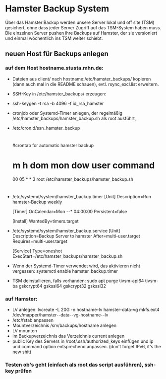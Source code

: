 Hamster Backup System
=====================

Über das Hamster Backup werden unsere Server lokal und off site (TSM) gesichert, ohne dass jeder Server Zugriff auf das TSM-System haben muss.  
Die einzelnen Server pushen ihre Backups auf Hamster, der sie versioniert und einmal wöchentlich ins TSM weiter schiebt.

neuen Host für Backups anlegen
------------------------------

### auf dem Host hostname.stusta.mhn.de:

* Dateien aus client/ nach hostname:/etc/hamster_backups/ kopieren (dann auch mal in die README schauen), evtl. rsync_excl.list erweitern.
* SSH-Key in /etc/hamster_backups/ erzeugen:
* ssh-keygen -t rsa -b 4096 -f id_rsa_hamster
* cronjob oder Systemd-Timer  anlegen, der regelmäßig /etc/hamster_backups/hamster_backup.sh als root ausführt, 
* /etc/cron.d/ssn_hamster_backup
	#
	#crontab for automatic hamster backup
	#
	
	# m  h   dom mon dow   user     command
	00 05    *   *   3    root     /etc/hamster_backups/hamster_backup.sh
	#
* /etc/systemd/system/hamster_backup.timer
	[Unit]
	Description=Run hamster-Backup weekly
	
	[Timer]
	OnCalendar=Mon *-*-* 04:00:00
	Persistent=false
	
	[Install]
	WantedBy=timers.target
* /etc/systemd/system/hamster_backup.service
	[Unit]
	Description=Backup Server to hamster
	After=multi-user.target
	Requires=multi-user.target
	
	[Service]
	Type=oneshot
	ExecStart=/etc/hamster_backups/hamster_backup.sh

* Wenn der Systemd-Timer verwendet wird, das aktivieren nicht vergessen:
	systemctl enable hamster_backup.timer
* TSM deinstallieren, falls vorhanden:
	sudo apt purge tivsm-api64 tivsm-ba gskcrypt64 gskssl64 gskcrypt32 gskssl32


### auf Hamster:

* LV anlegen:
	lvcreate -L 20G -n hostname-lv hamster-data-vg
	mkfs.ext4 /dev/mapper/hamster--data--vg-hostname--lv
* /etc/fstab anpassen
* Mountverzeichnis /srv/backups/hostname anlegen
* LV mounten 
* im Backupverzeichnis das Verzeichnis current anlegen
* public Key des Servers in /root/.ssh/authorized_keys einfügen und ip und command option entsprechend anpassen. (don't forget IPv6, it's the new shit)

### Testen ob's geht (einfach als root das script ausführen), ssh-key prüfen 
